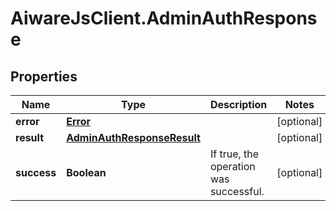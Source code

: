# AiwareJsClient.AdminAuthResponse

## Properties

Name | Type | Description | Notes
------------ | ------------- | ------------- | -------------
**error** | [**Error**](Error.md) |  | [optional] 
**result** | [**AdminAuthResponseResult**](AdminAuthResponseResult.md) |  | [optional] 
**success** | **Boolean** | If true, the operation was successful. | [optional] 


